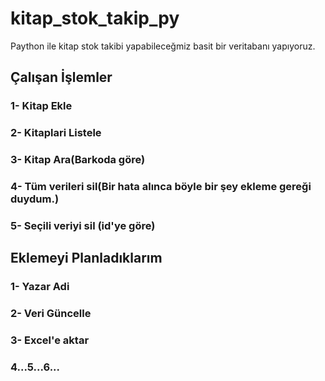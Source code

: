 # kitap_stok_takip_py
 Paython ile kitap stok takibi yapabileceğmiz basit bir veritabanı yapıyoruz.

 ## Çalışan İşlemler
 ### 1- Kitap Ekle
 ### 2- Kitaplari Listele
 ### 3- Kitap Ara(Barkoda göre)
 ### 4- Tüm verileri sil(Bir hata alınca böyle bir şey ekleme gereği duydum.)
 ### 5- Seçili veriyi sil (id'ye göre)

 ## Eklemeyi Planladıklarım
 ### 1- Yazar Adi
 ### 2- Veri Güncelle
 ### 3- Excel'e aktar
 ### 4...5...6...
